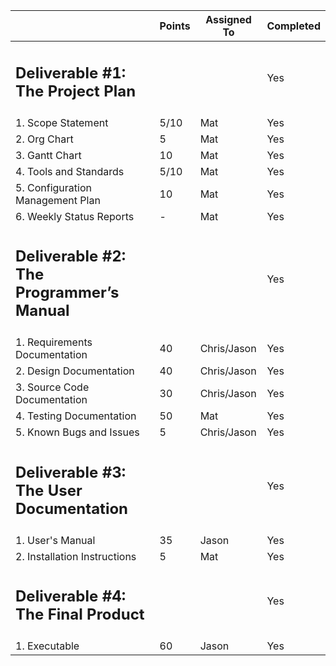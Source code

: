 ||Points|Assigned To|Completed|
| - | - | - |-|
|<h2>Deliverable #1: The Project Plan</h2>|||Yes|
|1. Scope Statement|5/10|Mat|Yes|
|2. Org Chart|5|Mat|Yes|
|3. Gantt Chart|10|Mat|Yes|
|4. Tools and Standards|5/10|Mat|Yes|
|5. Configuration Management Plan|10|Mat|Yes|
|6. Weekly Status Reports|-|Mat|Yes|
|<h2>Deliverable #2: The Programmer’s Manual</h2>|||Yes|
|1. Requirements Documentation|40|Chris/Jason|Yes|
|2. Design Documentation|40|Chris/Jason|Yes|
|3. Source Code Documentation|30|Chris/Jason|Yes|
|4. Testing Documentation|50|Mat|Yes|
|5. Known Bugs and Issues|5|Chris/Jason|Yes|
|<h2>Deliverable #3: The User Documentation</h2>|||Yes|
|1. User's Manual|35|Jason|Yes|
|2. Installation Instructions|5|Mat|Yes|
|<h2>Deliverable #4: The Final Product</h2>|||Yes|
|1. Executable|60|Jason|Yes|

